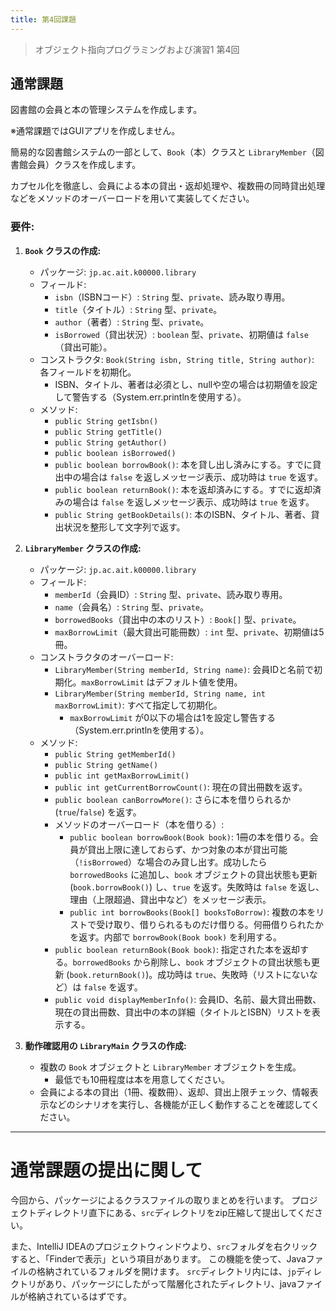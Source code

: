 ```yaml
---
title: 第4回課題
---
```

> オブジェクト指向プログラミングおよび演習1 第4回

## 通常課題

図書館の会員と本の管理システムを作成します。

※通常課題ではGUIアプリを作成しません。

簡易的な図書館システムの一部として、`Book`（本）クラスと `LibraryMember`（図書館会員）クラスを作成します。

カプセル化を徹底し、会員による本の貸出・返却処理や、複数冊の同時貸出処理などをメソッドのオーバーロードを用いて実装してください。

### 要件:

1.  **`Book` クラスの作成:**
    * パッケージ: `jp.ac.ait.k00000.library`
    * フィールド:
        * `isbn`（ISBNコード）: `String` 型、`private`、読み取り専用。
        * `title`（タイトル）: `String` 型、`private`。
        * `author`（著者）: `String` 型、`private`。
        * `isBorrowed`（貸出状況）: `boolean` 型、`private`、初期値は `false`（貸出可能）。
    * コンストラクタ: `Book(String isbn, String title, String author)`: 各フィールドを初期化。
        - ISBN、タイトル、著者は必須とし、nullや空の場合は初期値を設定して警告する（System.err.printlnを使用する）。
    * メソッド:
        * `public String getIsbn()`
        * `public String getTitle()`
        * `public String getAuthor()`
        * `public boolean isBorrowed()`
        * `public boolean borrowBook()`: 本を貸し出し済みにする。すでに貸出中の場合は `false` を返しメッセージ表示、成功時は `true` を返す。
        * `public boolean returnBook()`: 本を返却済みにする。すでに返却済みの場合は `false` を返しメッセージ表示、成功時は `true` を返す。
        * `public String getBookDetails()`: 本のISBN、タイトル、著者、貸出状況を整形して文字列で返す。

2.  **`LibraryMember` クラスの作成:**
    * パッケージ: `jp.ac.ait.k00000.library`
    * フィールド:
        * `memberId`（会員ID）: `String` 型、`private`、読み取り専用。
        * `name`（会員名）: `String` 型、`private`。
        * `borrowedBooks`（貸出中の本のリスト）: `Book[]` 型、`private`。
        * `maxBorrowLimit`（最大貸出可能冊数）: `int` 型、`private`、初期値は5冊。
    * コンストラクタのオーバーロード:
        * `LibraryMember(String memberId, String name)`: 会員IDと名前で初期化。`maxBorrowLimit` はデフォルト値を使用。
        * `LibraryMember(String memberId, String name, int maxBorrowLimit)`: すべて指定して初期化。
            - `maxBorrowLimit` が0以下の場合は1を設定し警告する（System.err.printlnを使用する）。
    * メソッド:
        * `public String getMemberId()`
        * `public String getName()`
        * `public int getMaxBorrowLimit()`
        * `public int getCurrentBorrowCount()`: 現在の貸出冊数を返す。
        * `public boolean canBorrowMore()`: さらに本を借りられるか (`true`/`false`) を返す。
        * メソッドのオーバーロード（本を借りる）:
            * `public boolean borrowBook(Book book)`: 1冊の本を借りる。会員が貸出上限に達しておらず、かつ対象の本が貸出可能（`!isBorrowed`）な場合のみ貸し出す。成功したら `borrowedBooks` に追加し、`book` オブジェクトの貸出状態も更新 (`book.borrowBook()`) し、`true` を返す。失敗時は `false` を返し、理由（上限超過、貸出中など）をメッセージ表示。
            * `public int borrowBooks(Book[] booksToBorrow)`: 複数の本をリストで受け取り、借りられるものだけ借りる。何冊借りられたかを返す。内部で `borrowBook(Book book)` を利用する。
        * `public boolean returnBook(Book book)`: 指定された本を返却する。`borrowedBooks` から削除し、`book` オブジェクトの貸出状態も更新 (`book.returnBook()`)。成功時は `true`、失敗時（リストにないなど）は `false` を返す。
        * `public void displayMemberInfo()`: 会員ID、名前、最大貸出冊数、現在の貸出冊数、貸出中の本の詳細（タイトルとISBN）リストを表示する。

3.  **動作確認用の `LibraryMain` クラスの作成:**
    * 複数の `Book` オブジェクトと `LibraryMember` オブジェクトを生成。
        - 最低でも10冊程度は本を用意してください。
    * 会員による本の貸出（1冊、複数冊）、返却、貸出上限チェック、情報表示などのシナリオを実行し、各機能が正しく動作することを確認してください。

---


# 通常課題の提出に関して

今回から、パッケージによるクラスファイルの取りまとめを行います。
プロジェクトディレクトリ直下にある、`src`ディレクトリをzip圧縮して提出してください。

また、IntelliJ IDEAのプロジェクトウィンドウより、`src`フォルダを右クリックすると、「Finderで表示」という項目があります。
この機能を使って、Javaファイルの格納されているフォルダを開けます。
`src`ディレクトリ内には、`jp`ディレクトリがあり、パッケージにしたがって階層化されたディレクトリ、javaファイルが格納されているはずです。